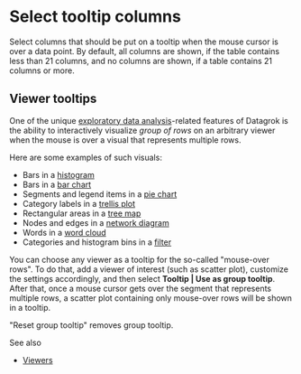 <!-- TITLE: Select tooltip columns -->
<!-- SUBTITLE: -->

# Select tooltip columns

Select columns that should be put on a tooltip when the mouse cursor is over a data point. By default, all columns are
shown, if the table contains less than 21 columns, and no columns are shown, if a table contains 21 columns or more.

## Viewer tooltips

One of the unique [exploratory data analysis](exploratory-data-analysis.md)-related features of Datagrok is the ability
to interactively visualize
_group of rows_ on an arbitrary viewer when the mouse is over a visual that represents multiple rows.

Here are some examples of such visuals:

* Bars in a [histogram](../visualize/viewers/histogram.md)
* Bars in a [bar chart](../visualize/viewers/bar-chart.md)
* Segments and legend items in a [pie chart](../visualize/viewers/pie-chart.md)
* Category labels in a [trellis plot](../visualize/viewers/trellis-plot.md)
* Rectangular areas in a [tree map](../visualize/viewers/tree-map.md)
* Nodes and edges in a [network diagram](../visualize/viewers/network-diagram.md)
* Words in a [word cloud](../visualize/viewers/word-cloud.md)
* Categories and histogram bins in a [filter](../visualize/viewers/filters.md)

You can choose any viewer as a tooltip for the so-called "mouse-over rows". To do that, add a viewer of interest (such
as scatter plot), customize the settings accordingly, and then select **Tooltip | Use as group tooltip**. After that,
once a mouse cursor gets over the segment that represents multiple rows, a scatter plot containing only mouse-over rows
will be shown in a tooltip.

"Reset group tooltip" removes group tooltip.

See also

* [Viewers](../visualize/viewers.md)
